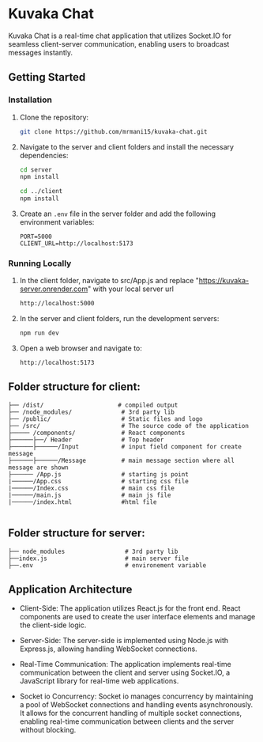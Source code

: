 # Kuvaka Chat

Kuvaka Chat is a real-time chat application that utilizes Socket.IO for seamless client-server communication, enabling users to broadcast messages instantly.

## Getting Started

### Installation

1. Clone the repository:

    ```bash
    git clone https://github.com/mrmani15/kuvaka-chat.git
    ```

2. Navigate to the server and client folders and install the necessary dependencies:

    ```bash
    cd server
    npm install
    ```

    ```bash
    cd ../client
    npm install
    ```

3. Create an `.env` file in the server folder and add the following environment variables:

    ```
    PORT=5000
    CLIENT_URL=http://localhost:5173
    ```

### Running Locally

1. In the client folder, navigate to src/App.js and replace "https://kuvaka-server.onrender.com" with your local server url

    ```bash
    http://localhost:5000
    ```

2. In the server and client folders, run the development servers:

    ```bash
    npm run dev
    ```

3. Open a web browser and navigate to:

    ```
    http://localhost:5173
    ```


## Folder structure for client:

```
├── /dist/                     # compiled output
├── /node_modules/              # 3rd party lib
├── /public/                    # Static files and logo
├── /src/                       # The source code of the application
├───── /components/             # React components
├──────├──/ Header              # Top header
├──────├──────/Input            # input field component for create message
├──────├──────/Message          # main message section where all message are shown
├────── /App.js                 # starting js point 
|──────/App.css                 # starting css file
|──────/Index.css               # main css file
|──────/main.js                 # main js file
|──────/index.html              #html file
      
```

## Folder structure for server:

```
├── node_modules                 # 3rd party lib
├──index.js                      # main server file
├──.env                          # environement variable

```

## Application Architecture

- Client-Side: The application utilizes React.js for the front end. React components are used to create the user interface elements and manage the client-side logic.

- Server-Side: The server-side is implemented using Node.js with Express.js, allowing handling WebSocket connections.

- Real-Time Communication: The application implements real-time communication between the client and server using Socket.IO, a JavaScript library for real-time web applications. 

- Socket io Concurrency: Socket io manages concurrency by maintaining a pool of WebSocket connections and handling events asynchronously. It allows for the concurrent handling of multiple socket connections, enabling real-time communication between clients and the server without blocking.